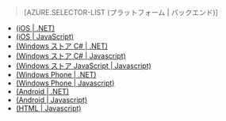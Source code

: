 > [AZURE.SELECTOR-LIST (プラットフォーム | バックエンド)]
- [(iOS | .NET)](/documentation/articles/mobile-services-dotnet-backend-ios-call-custom-api/)
- [(iOS | JavaScript)](/documentation/articles/mobile-services-ios-call-custom-api/)
- [(Windows ストア C# | .NET)](/documentation/articles/mobile-services-dotnet-backend-windows-store-dotnet-call-custom-api/)
- [(Windows ストア C# | Javascript)](/documentation/articles/mobile-services-windows-store-dotnet-call-custom-api/)
- [(Windows ストア JavaScript | Javascript)](/documentation/articles/mobile-services-windows-store-javascript-call-custom-api/)
- [(Windows Phone | .NET)](/documentation/articles/mobile-services-dotnet-backend-windows-phone-call-custom-api/)
- [(Windows Phone | Javascript)](/documentation/articles/mobile-services-windows-phone-call-custom-api/)
- [(Android | .NET)](/documentation/articles/mobile-services-dotnet-backend-android-call-custom-api/)
- [(Android | Javascript)](/documentation/articles/mobile-services-android-call-custom-api/)
- [(HTML | Javascript)](/documentation/articles/mobile-services-html-call-custom-api/)
<!--HONumber=47-->
